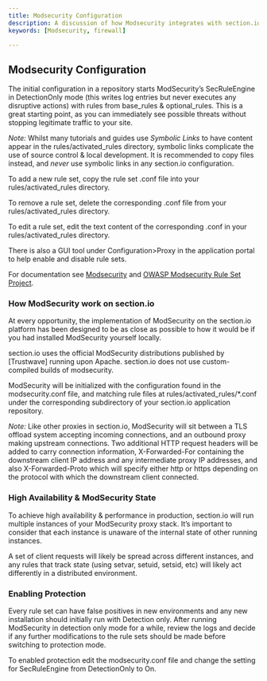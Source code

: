 ```yaml
---
title: Modsecurity Configuration
description: A discussion of how Modsecurity integrates with section.io and an overview of how to get started.
keywords: [Modsecurity, firewall]

---
```


## Modsecurity Configuration

The initial configuration in a repository starts ModSecurity’s SecRuleEngine in DetectionOnly mode (this writes log entries but never executes any disruptive actions) with rules from base\_rules & optional\_rules. This is a great starting point, as you can immediately see possible threats without stopping legitimate traffic to your site.

*Note:* Whilst many tutorials and guides use *Symbolic Links* to have content appear in the rules/activated\_rules directory, symbolic links complicate the use of source control & local development. It is recommended to copy files instead, and *never* use symbolic links in any section.io configuration.

To add a new rule set, copy the rule set .conf file into your rules/activated\_rules directory.

To remove a rule set, delete the corresponding .conf file from your rules/activated\_rules directory.

To edit a rule set, edit the text content of the corresponding .conf in your rules/activated\_rules directory.

There is also a GUI tool under Configuration&gt;Proxy in the application portal to help enable and disable rule sets.

For documentation see [Modsecurity](http://www.modsecurity.org/documentation.html) and [OWASP Modsecurity Rule Set Project](https://www.owasp.org/index.php/Category:OWASP_ModSecurity_Core_Rule_Set_Project).

### How ModSecurity work on section.io

At every opportunity, the implementation of ModSecurity on the section.io platform has been designed to be as close as possible to how it would be if you had installed ModSecurity yourself locally.

section.io uses the official ModSecurity distributions published by [Trustwave] running upon Apache. section.io does not use custom-compiled builds of modsecurity.

ModSecurity will be initialized with the configuration found in the modsecurity.conf file, and matching rule files at rules/activated\_rules/\*.conf under the corresponding subdirectory of your section.io application repository.

*Note:* Like other proxies in section.io, ModSecurity will sit between a TLS offload system accepting incoming connections, and an outbound proxy making upstream connections. Two additional HTTP request headers will be added to carry connection information, X-Forwarded-For containing the downstream client IP address and any intermediate proxy IP addresses, and also X-Forwarded-Proto which will specify either http or https depending on the protocol with which the downstream client connected.

### High Availability & ModSecurity State

To achieve high availability & performance in production, section.io will run multiple instances of your ModSecurity proxy stack. It’s important to consider that each instance is unaware of the internal state of other running instances.

A set of client requests will likely be spread across different instances, and any rules that track state (using setvar, setuid, setsid, etc) will likely act differently in a distributed environment.

### Enabling Protection

Every rule set can have false positives in new environments and any new installation should initially run with Detection only. After running ModSecurity in detection only mode for a while, review the logs and decide if any further modifications to the rule sets should be made before switching to protection mode.

To enabled protection edit the modsecurity.conf file and change the setting for SecRuleEngine from DetectionOnly to On.
